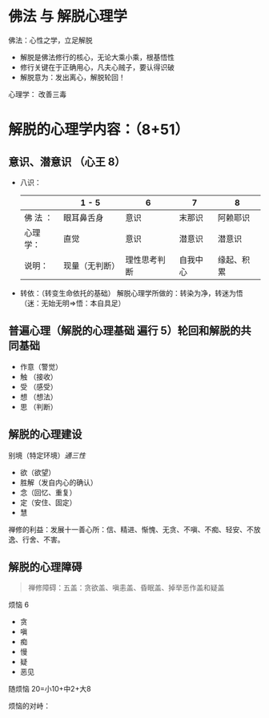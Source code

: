 # 佛法 与 解脱心理学

佛法：心性之学，立足解脱

- 解脱是佛法修行的核心，无论大乘小乘，根基悟性
- 修行关键在于正确用心，凡夫心贼子，要认得识破
- 解脱意为：发出离心，解脱轮回！

心理学： 改善三毒

# 解脱的心理学内容：（8+51）

## 意识、潜意识 （心王 8）

- 八识：

  |          | 1 - 5          | 6            | 7        | 8          |
  | -------- | -------------- | ------------ | -------- | ---------- |
  | 佛 法 ： | 眼耳鼻舌身     | 意识         | 末那识   | 阿赖耶识   |
  | 心理学： | 直觉           | 意识         | 潜意识   | 潜意识     |
  | 说明：   | 现量（无判断） | 理性思考判断 | 自我中心 | 缘起、积累 |

- 转依：（转变生命依托的基础）
  解脱心理学所做的：转染为净，转迷为悟（迷：无始无明=>悟：本自具足）

## 普遍心理（解脱的心理基础 遍行 5）轮回和解脱的共同基础

- 作意（警觉）
- 触 （接收）
- 受 （感受）
- 想 （想法）
- 思 （判断）

## 解脱的心理建设

别境（特定环境）*通三性*

- 欲（欲望）
- 胜解（发自内心的确认）
- 念（回忆、重复）
- 定（安住、固定）
- 慧

禅修的利益：发展十一善心所：信、精进、惭愧、无贪、不嗔、不痴、轻安、不放逸、行舍、不害。

## 解脱的心理障碍

> 禅修障碍：五盖：贪欲盖、嗔恚盖、昏眠盖、掉举恶作盖和疑盖

烦恼 6
- 贪
- 嗔
- 痴
- 慢
- 疑
- 恶见

随烦恼 20=小10+中2+大8

烦恼的对峙：